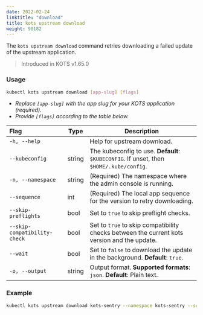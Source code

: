 ```yaml
---
date: 2022-02-24
linktitle: "download"
title: kots upstream download
weight: 90182
---
```


The `kots upstream download` command retries downloading a failed update of the upstream application.

> Introduced in KOTS v1.65.0

### Usage
```bash
kubectl kots upstream download [app-slug] [flags]
```
* _Replace `[app-slug]` with the app slug for your KOTS application (required)._
* _Provide `[flags]` according to the table below._

| Flag                              | Type   | Description                                                                                      |
|:----------------------------------|--------|--------------------------------------------------------------------------------------------------|
| `-h, --help`                      |        | Help for upstream download.                                                                       |
| `--kubeconfig`                    | string | The kubeconfig to use. **Default**: `$KUBECONFIG`. If unset, then `$HOME/.kube/config`.          |
| `-n, --namespace`                 | string | (Required) The namespace where the admin console is running.                                    |
| `--sequence`                      | int    | (Required) The local app sequence for the version to retry downloading.                         |
| `--skip-preflights`               | bool   | Set to `true` to skip preflight checks.                                                             |
| `--skip-compatibility-check`      | bool   | Set to `true` to skip compatibility checks between the current kots version and the update.         |
| `--wait`                          | bool   | Set to `false` to download the update in the background. **Default**: `true`.                         |
| `-o, --output`                    | string | Output format. **Supported formats**: `json`. **Default**: Plain text.                  |

### Example
```bash
kubectl kots upstream download kots-sentry --namespace kots-sentry --sequence 8
```
